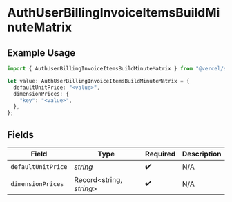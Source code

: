 # AuthUserBillingInvoiceItemsBuildMinuteMatrix

## Example Usage

```typescript
import { AuthUserBillingInvoiceItemsBuildMinuteMatrix } from "@vercel/sdk/models/components/authuser.js";

let value: AuthUserBillingInvoiceItemsBuildMinuteMatrix = {
  defaultUnitPrice: "<value>",
  dimensionPrices: {
    "key": "<value>",
  },
};
```

## Fields

| Field                    | Type                     | Required                 | Description              |
| ------------------------ | ------------------------ | ------------------------ | ------------------------ |
| `defaultUnitPrice`       | *string*                 | :heavy_check_mark:       | N/A                      |
| `dimensionPrices`        | Record<string, *string*> | :heavy_check_mark:       | N/A                      |